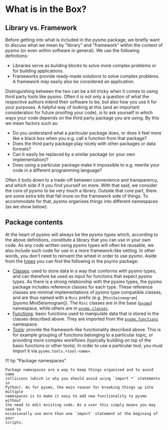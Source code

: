 # What is in the Box?

## Library vs. Framework

Before getting into what is included in the pysmo package, we briefly want to
discuss what we mean by "library" and "framework" within the context of pysmo
(or even within software in general). We use the following definitions:

- Libraries serve as building blocks to solve more complex problems or
  for building applications.
- Frameworks provide ready-made solutions to solve complex problems. A
  framework may easily also be considered an application.

Distinguishing between the two can be a bit tricky when it comes to using third
party tools like pysmo. Often it is not only a question of what the respective
authors intend their software to be, but also how you use it for your purposes.
A helpful way of looking at this (and an important consideration for future
proofing your code), is to ask yourself in which ways your code depends on the
third party package you are using. By this we mean factors such as:

- Do you understand what a particular package does, or does it feel more like
  a black box when you e.g. call a function from that package?
- Does the third party package play nicely with other packages or data formats?
- Can it easily be replaced by a similar package (or your own implementation)?
- Does using a particular package make it impossible to e.g. rewrite your
  code in a different programming language?

Often it boils down to a trade-off between convenience and transparency, and
which side if it you find yourself on more. With that said, we consider the
core of pysmo to be very much a library. Outside that core part, there are some
extra bits that fall more on the framework side of things. To accommodate for
that, pysmo organises things into different namespaces (as we show below).

## Package contents

At the heart of pysmo will always be the pysmo types which, according to the
above definitions, constitute a library that you can use in your own code. As
any code written using pysmo types will often be reusable, we also include such
code for use in a more framework-like setting. In other words, you don't need
to reinvent the wheel in order to use pysmo. Aside from the [types](./types.md)
you can find the following in the psymo package:

- [Classes](./classes.md): used to store data in a way that conforms
  with pysmo types, and can therefore be used as input for functions that
  expect pysmo types. As there is a strong relationship with the pysmo types,
  the pysmo package includes reference classes for each type. These reference
  classes are minimal implementations of pysmo type compatible classes, and are
  thus named with a `Mini` prefix
  (e.g. [`MiniSeismogram`][pysmo.MiniSeismogram]). The `Mini` classes are in
  the base ([`pysmo`](../reference/base.md)) namespace, while others are in
  [`pysmo.classes`](../reference/classes.md).
- [Functions](./functions.md): basic functions used to manipulate data that is
  stored in the classes described above. They are imported from the
  [`pysmo.functions`](../reference/functions.md) namespace.
- [Tools](../reference/tools.md): provide the framework-like functionality described above.
  This is for example grouping of functions belonging to a particular topic,
  or providing more complex workflows (typically building on top of the
  basic functions or other tools). In order to use a particular tool, you must
  import it via `pysmo.tools.<tool-name>`.

!!! tip "Package namespaces"

    Package namespaces are a way to keep things organised and to avoid name
    collisions (which is why you should avoid using `import *` statements in
    Python). As for pysmo, the main reason for breaking things up into multiple
    namespaces is to make it easy to add new functionality to pysmo without
    the need to edit existing code. As a user this simply means you may need to
    occasionally use more than one `import` statement at the begining of your
    scripts.
